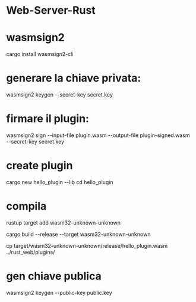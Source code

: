 # Web-Server-Rust


# wasmsign2
cargo install wasmsign2-cli


# generare la chiave privata:
wasmsign2 keygen --secret-key secret.key

# firmare il plugin:
wasmsign2 sign --input-file plugin.wasm --output-file plugin-signed.wasm --secret-key secret.key


# create plugin
cargo new hello_plugin --lib
cd hello_plugin

# compila
rustup target add wasm32-unknown-unknown

cargo build --release --target wasm32-unknown-unknown

cp target/wasm32-unknown-unknown/release/hello_plugin.wasm ../rust_web/plugins/


# gen chiave publica
wasmsign2 keygen --public-key public.key 

